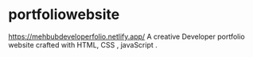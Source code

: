 # portfoliowebsite
https://mehbubdeveloperfolio.netlify.app/
 A creative Developer portfolio website crafted with HTML, CSS , javaScript .
